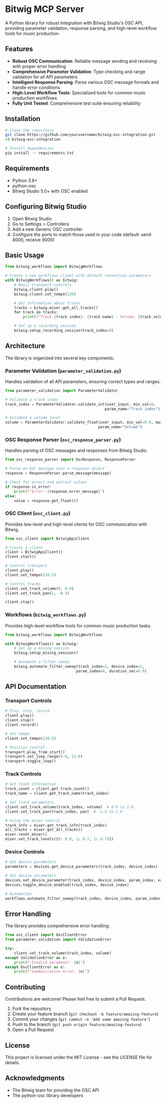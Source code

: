 # Bitwig MCP Server

A Python library for robust integration with Bitwig Studio's OSC API, providing parameter validation, response parsing, and high-level workflow tools for music production.

## Features

- **Robust OSC Communication**: Reliable message sending and receiving with proper error handling
- **Comprehensive Parameter Validation**: Type checking and range validation for all API parameters
- **Intelligent Response Parsing**: Parse various OSC message formats and handle error conditions
- **High-Level Workflow Tools**: Specialized tools for common music production workflows
- **Fully Unit Tested**: Comprehensive test suite ensuring reliability

## Installation

```bash
# Clone the repository
git clone https://github.com/yourusername/bitwig-osc-integration.git
cd bitwig-osc-integration

# Install dependencies
pip install -r requirements.txt
```

## Requirements

- Python 3.8+
- python-osc
- Bitwig Studio 5.0+ with OSC enabled

## Configuring Bitwig Studio

1. Open Bitwig Studio
2. Go to Settings > Controllers
3. Add a new Generic OSC controller
4. Configure the ports to match those used in your code (default: send 8000, receive 9000)

## Basic Usage

```python
from bitwig_workflows import BitwigWorkflows

# Create a new workflows client with default connection parameters
with BitwigWorkflows() as bitwig:
    # Basic transport controls
    bitwig.client.play()
    bitwig.client.set_tempo(120)

    # Get information about tracks
    tracks = bitwig.mixer.get_all_tracks()
    for track in tracks:
        print(f"Track {track.index}: {track.name} - Volume: {track.volume}")

    # Set up a recording session
    bitwig.setup_recording_session(track_index=0)
```

## Architecture

The library is organized into several key components:

### Parameter Validation (`parameter_validation.py`)

Handles validation of all API parameters, ensuring correct types and ranges.

```python
from parameter_validation import ParameterValidator

# Validate a track index
track_index = ParameterValidator.validate_int(user_input, min_val=0,
                                             param_name="Track index")

# Validate a volume level
volume = ParameterValidator.validate_float(user_input, min_val=0.0, max_val=1.0,
                                          param_name="Volume")
```

### OSC Response Parser (`osc_response_parser.py`)

Handles parsing of OSC messages and responses from Bitwig Studio.

```python
from osc_response_parser import OscResponse, ResponseParser

# Parse an OSC message into a response object
response = ResponseParser.parse_message(message)

# Check for errors and extract values
if response.is_error:
    print(f"Error: {response.error_message}")
else:
    value = response.get_float(0)
```

### OSC Client (`osc_client.py`)

Provides low-level and high-level clients for OSC communication with Bitwig.

```python
from osc_client import BitwigApiClient

# Create a client
client = BitwigApiClient()
client.start()

# Control transport
client.play()
client.set_tempo(128.5)

# Control tracks
client.set_track_volume(0, 0.8)
client.set_track_pan(1, -0.3)

client.stop()
```

### Workflows (`bitwig_workflows.py`)

Provides high-level workflow tools for common music production tasks.

```python
from bitwig_workflows import BitwigWorkflows

with BitwigWorkflows() as bitwig:
    # Set up a mixing session
    bitwig.setup_mixing_session()

    # Automate a filter sweep
    bitwig.automate_filter_sweep(track_index=2, device_index=1,
                                param_index=0, duration_sec=8.0)
```

## API Documentation

### Transport Controls

```python
# Play, stop, record
client.play()
client.stop()
client.record()

# Set tempo
client.set_tempo(120.5)

# Position control
transport.play_from_start()
transport.set_loop_range(4.0, 12.0)
transport.toggle_loop()
```

### Track Controls

```python
# Get track information
track_count = client.get_track_count()
track_name = client.get_track_name(track_index)

# Set track parameters
client.set_track_volume(track_index, volume)  # 0.0 to 1.0
client.set_track_pan(track_index, pan)  # -1.0 to 1.0

# Using the mixer control
track_info = mixer.get_track_info(track_index)
all_tracks = mixer.get_all_tracks()
mixer.reset_mixer()
mixer.set_track_levels({0: 0.8, 1: 0.7, 2: 0.75})
```

### Device Controls

```python
# Get device parameters
parameters = devices.get_device_parameters(track_index, device_index)

# Set device parameters
devices.set_device_parameter(track_index, device_index, param_index, value)
devices.toggle_device_enabled(track_index, device_index)

# Automation
workflows.automate_filter_sweep(track_index, device_index, param_index, duration_sec)
```

## Error Handling

The library provides comprehensive error handling:

```python
from osc_client import OscClientError
from parameter_validation import ValidationError

try:
    client.set_track_volume(track_index, volume)
except ValidationError as e:
    print(f"Invalid parameter: {e}")
except OscClientError as e:
    print(f"Communication error: {e}")
```

## Contributing

Contributions are welcome! Please feel free to submit a Pull Request.

1. Fork the repository
2. Create your feature branch (`git checkout -b feature/amazing-feature`)
3. Commit your changes (`git commit -m 'Add some amazing feature'`)
4. Push to the branch (`git push origin feature/amazing-feature`)
5. Open a Pull Request

## License

This project is licensed under the MIT License - see the LICENSE file for details.

## Acknowledgments

- The Bitwig team for providing the OSC API
- The python-osc library developers

